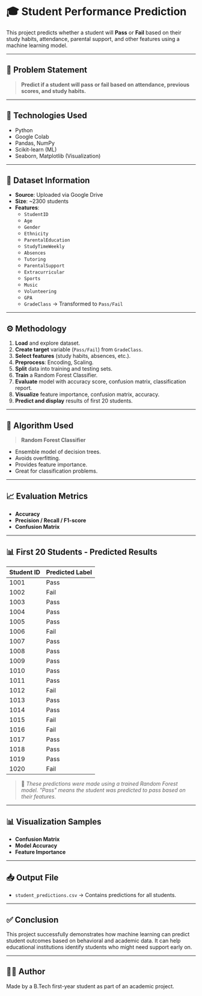 # 🎓 Student Performance Prediction

This project predicts whether a student will **Pass** or **Fail** based on their study habits, attendance, parental support, and other features using a machine learning model.

---

## 📌 Problem Statement

> **Predict if a student will pass or fail based on attendance, previous scores, and study habits.**

---

## 🧠 Technologies Used

- Python
- Google Colab
- Pandas, NumPy
- Scikit-learn (ML)
- Seaborn, Matplotlib (Visualization)

---

## 📂 Dataset Information

- **Source**: Uploaded via Google Drive  
- **Size**: ~2300 students  
- **Features**:
  - `StudentID`
  - `Age`
  - `Gender`
  - `Ethnicity`
  - `ParentalEducation`
  - `StudyTimeWeekly`
  - `Absences`
  - `Tutoring`
  - `ParentalSupport`
  - `Extracurricular`
  - `Sports`
  - `Music`
  - `Volunteering`
  - `GPA`
  - `GradeClass` → Transformed to `Pass/Fail`

---

## ⚙️ Methodology

1. **Load** and explore dataset.
2. **Create target** variable (`Pass/Fail`) from `GradeClass`.
3. **Select features** (study habits, absences, etc.).
4. **Preprocess**: Encoding, Scaling.
5. **Split** data into training and testing sets.
6. **Train** a Random Forest Classifier.
7. **Evaluate** model with accuracy score, confusion matrix, classification report.
8. **Visualize** feature importance, confusion matrix, accuracy.
9. **Predict and display** results of first 20 students.

---

## 🎯 Algorithm Used

> **Random Forest Classifier**

- Ensemble model of decision trees.
- Avoids overfitting.
- Provides feature importance.
- Great for classification problems.

---

## 📈 Evaluation Metrics

- **Accuracy**
- **Precision / Recall / F1-score**
- **Confusion Matrix**

---

## 📊 First 20 Students - Predicted Results

| Student ID | Predicted Label |
|------------|------------------|
| 1001       | Pass             |
| 1002       | Fail             |
| 1003       | Pass             |
| 1004       | Pass             |
| 1005       | Pass             |
| 1006       | Fail             |
| 1007       | Pass             |
| 1008       | Pass             |
| 1009       | Pass             |
| 1010       | Pass             |
| 1011       | Pass             |
| 1012       | Fail             |
| 1013       | Pass             |
| 1014       | Pass             |
| 1015       | Fail             |
| 1016       | Fail             |
| 1017       | Pass             |
| 1018       | Pass             |
| 1019       | Pass             |
| 1020       | Fail             |

> 📎 *These predictions were made using a trained Random Forest model. "Pass" means the student was predicted to pass based on their features.*

---

## 📊 Visualization Samples

- **Confusion Matrix**
- **Model Accuracy**
- **Feature Importance**

---

## 📥 Output File

- `student_predictions.csv` → Contains predictions for all students.

---

## ✅ Conclusion

This project successfully demonstrates how machine learning can predict student outcomes based on behavioral and academic data. It can help educational institutions identify students who might need support early on.

---

## 🙋‍♂️ Author

Made by a B.Tech first-year student as part of an academic project.

